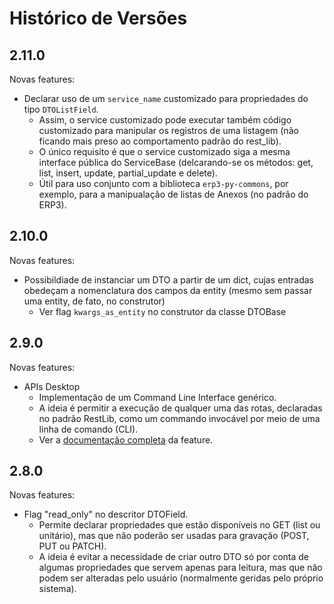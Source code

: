 # Histórico de Versões

## 2.11.0

Novas features:

* Declarar uso de um `service_name` customizado para propriedades do tipo `DTOListField`.
  * Assim, o service customizado pode executar também código customizado para manipular os registros de uma listagem (não ficando mais preso ao comportamento padrão do rest_lib).
  * O único requisito é que o service customizado siga a mesma interface pública do ServiceBase (delcarando-se os métodos: get, list, insert, update, partial_update e delete).
  * Útil para uso conjunto com a biblioteca `erp3-py-commons`, por exemplo, para a manipualação de listas de Anexos (no padrão do ERP3).

## 2.10.0

Novas features:

* Possibildiade de instanciar um DTO a partir de um dict, cujas entradas obedeçam a nomenclatura dos campos da entity (mesmo sem passar uma entity, de fato, no construtor)
  * Ver flag `kwargs_as_entity` no construtor da classe DTOBase

## 2.9.0

Novas features:

* APIs Desktop
  * Implementação de um Command Line Interface genérico.
  * A ideia é permitir a execução de qualquer uma das rotas, declaradas no padrão RestLib, como um commando invocável por meio de uma linha de comando (CLI).
  * Ver a [documentação completa](internal_docs/apis_desktop.md) da feature.

## 2.8.0

Novas features:

* Flag "read_only" no descritor DTOField.
  * Permite declarar propriedades que estão disponíveis no GET (list ou unitário), mas que não poderão ser usadas para gravação (POST, PUT ou PATCH).
  * A ideia é evitar a necessidade de criar outro DTO só por conta de algumas propriedades que servem apenas para leitura, mas que não podem ser alteradas pelo usuário (normalmente geridas pelo próprio sistema).